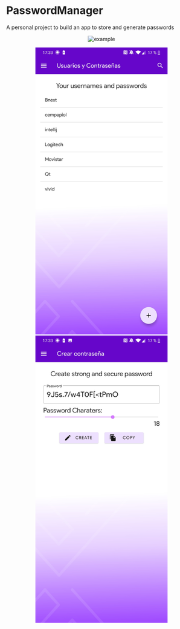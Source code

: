 # PasswordManager
A personal project to build an app to store and generate passwords

<p align="center">
  <img src="examples/example0.gif" width="350" title="example">
</p>

<p align="center">
  <img src="examples/example1.jpg" width="350" title="example">
  <img src="examples/example2.jpg" width="350" alt="accessibility text">
</p>

